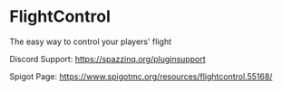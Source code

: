 # FlightControl
The easy way to control your players' flight

Discord Support: https://spazzinq.org/pluginsupport

Spigot Page: https://www.spigotmc.org/resources/flightcontrol.55168/

